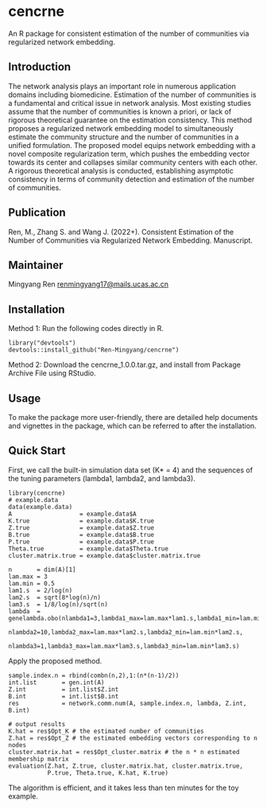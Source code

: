 # cencrne
An R package for consistent estimation of the number of communities via regularized network embedding.

## Introduction
The network analysis plays an important role in numerous application domains including biomedicine. 
Estimation of the number of communities is a fundamental and critical issue in network analysis. 
Most existing studies assume that the number of communities is known a priori, 
or lack of rigorous theoretical guarantee on the estimation consistency.
This method proposes a regularized network embedding model to simultaneously estimate 
the community structure and the number of communities in a unified formulation. 
The proposed model equips network embedding with a novel composite regularization term, 
which pushes the embedding vector towards its center and collapses similar community centers 
with each other. A rigorous theoretical analysis is conducted, 
establishing asymptotic consistency in terms of community detection and estimation of the number of communities.


## Publication
Ren, M., Zhang S. and Wang J. (2022+). Consistent Estimation of the Number of Communities via Regularized Network Embedding. Manuscript.

## Maintainer
Mingyang Ren <renmingyang17@mails.ucas.ac.cn>  

## Installation

Method 1: Run the following codes directly in R.
```{r eval=FALSE}
library("devtools")
devtools::install_github("Ren-Mingyang/cencrne")
```
Method 2: Download the cencrne_1.0.0.tar.gz, and install from Package Archive File using RStudio.


## Usage
To make the package more user-friendly, there are detailed help documents and 
vignettes in the package, which can be referred to after the installation.


## Quick Start
First, we call the built-in simulation data set (K* = 4) and the sequences of the tuning parameters (lambda1, lambda2, and lambda3).

```{r eval=FALSE}
library(cencrne)
# example.data
data(example.data)
A                   = example.data$A
K.true              = example.data$K.true
Z.true              = example.data$Z.true
B.true              = example.data$B.true
P.true              = example.data$P.true
Theta.true          = example.data$Theta.true
cluster.matrix.true = example.data$cluster.matrix.true

n       = dim(A)[1]
lam.max = 3
lam.min = 0.5
lam1.s  = 2/log(n)
lam2.s  = sqrt(8*log(n)/n)
lam3.s  = 1/8/log(n)/sqrt(n)
lambda  = genelambda.obo(nlambda1=3,lambda1_max=lam.max*lam1.s,lambda1_min=lam.min*lam1.s,
                         nlambda2=10,lambda2_max=lam.max*lam2.s,lambda2_min=lam.min*lam2.s,
                         nlambda3=1,lambda3_max=lam.max*lam3.s,lambda3_min=lam.min*lam3.s)

```

Apply the proposed method.
```{r eval=FALSE}
sample.index.n = rbind(combn(n,2),1:(n*(n-1)/2))
int.list       = gen.int(A)
Z.int          = int.list$Z.int
B.int          = int.list$B.int
res            = network.comm.num(A, sample.index.n, lambda, Z.int, B.int)

# output results
K.hat = res$Opt_K # the estimated number of communities
Z.hat = res$Opt_Z # the estimated embedding vectors corresponding to n nodes
cluster.matrix.hat = res$Opt_cluster.matrix # the n * n estimated membership matrix
evaluation(Z.hat, Z.true, cluster.matrix.hat, cluster.matrix.true,
           P.true, Theta.true, K.hat, K.true)

```

The algorithm is efficient, and it takes less than ten minutes for the toy example.
